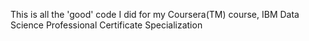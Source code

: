 This is all the 'good' code I did for my Coursera(TM) course, IBM Data Science Professional Certificate Specialization
